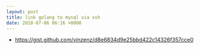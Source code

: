 ```yaml
---
layout: post
title: link golang to mysql via ssh
date: 2018-07-06 06:16 +0000
---
```




* https://gist.github.com/vinzenz/d8e6834d9e25bbd422c14326f357cce0